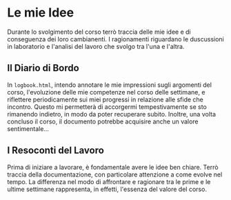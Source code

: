 # Le mie Idee

Durante lo svolgimento del corso terrò traccia delle mie idee e di conseguenza dei loro cambianenti. I ragionamenti riguardano le duscussioni in laboratorio e l'analisi del lavoro che svolgo tra l'una e l'altra.

## Il Diario di Bordo

In `logbook.html`, intendo annotare le mie impressioni sugli argomenti del corso, l'evoluzione delle mie competenze nel corso delle settimane, e riflettere periodicamente sui miei progressi in relazione alle sfide che incontro. Questo mi permetterà di accorgermi tempestivamente se sto rimanendo indietro, in modo da poter recuperare subito. Inoltre, una volta concluso il corso, il documento potrebbe acquisire anche un valore sentimentale...

## I Resoconti del Lavoro

Prima di iniziare a lavorare, è fondamentale avere le idee ben chiare. Terrò traccia della documentazione, con particolare attenzione a come evolve nel tempo. La differenza nel modo di affrontare e ragionare tra le prime e le ultime settimane rappresenta, in effetti, l'essenza del valore del corso.
